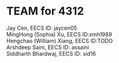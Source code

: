 # TEAM for 4312
Jay Cen, EECS ID: jaycen05 \
MingHong (Sophia) Xu, EECS ID:xmh1989\
Hengchao (William) Xiang, EECS ID:TODO \
Arshdeep Saini, EECS ID: assaini \
Siddharth Bhardwaj, EECS ID: sid16 
